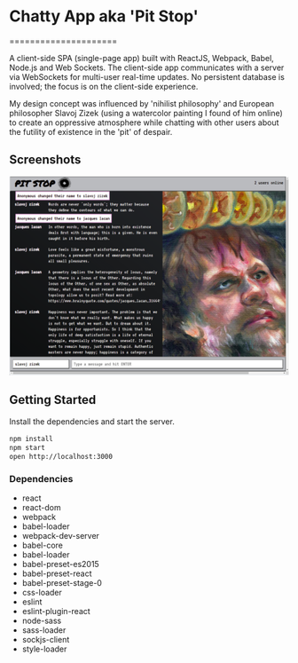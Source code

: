 # Chatty App aka 'Pit Stop'
=====================

A client-side SPA (single-page app) built with ReactJS, Webpack, Babel, Node.js and Web Sockets. The client-side app communicates with a server via WebSockets for multi-user real-time updates. No persistent database is involved; the focus is on the client-side experience.

My design concept was influenced by 'nihilist philosophy' and European philosopher Slavoj Zizek (using a watercolor painting I found of him online) to create an oppressive atmosphere while chatting with other users about the futility of existence in the 'pit' of despair.

## Screenshots

!["screenshot of the pit stop page"](https://github.com/esplett/chatty/blob/master/docs/chatty.png?raw=true)


## Getting Started

Install the dependencies and start the server.

```
npm install
npm start
open http://localhost:3000
```

### Dependencies

* react
* react-dom
* webpack
* babel-loader
* webpack-dev-server
* babel-core
* babel-loader
* babel-preset-es2015
* babel-preset-react
* babel-preset-stage-0
* css-loader
* eslint
* eslint-plugin-react
* node-sass
* sass-loader
* sockjs-client
* style-loader

